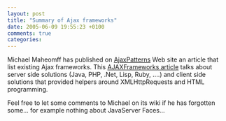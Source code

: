 ```yaml
---
layout: post
title: "Summary of Ajax frameworks"
date: 2005-06-09 19:55:23 +0100
comments: true
categories:
---
```

Michael Maheomff has published on [AjaxPatterns](http://www.ajaxpatterns.org) Web site an article that list existing Ajax frameworks. This [AJAXFrameworks article](http://www.ajaxpatterns.org/AJAXFrameworks) talks about server side solutions (Java, PHP, .Net, Lisp, Ruby, ....) and client side solutions that provided helpers around XMLHttpRequests and HTML programming.

Feel free to let some comments to Michael on its wiki if he has forgotten some... for example nothing about JavaServer Faces...
